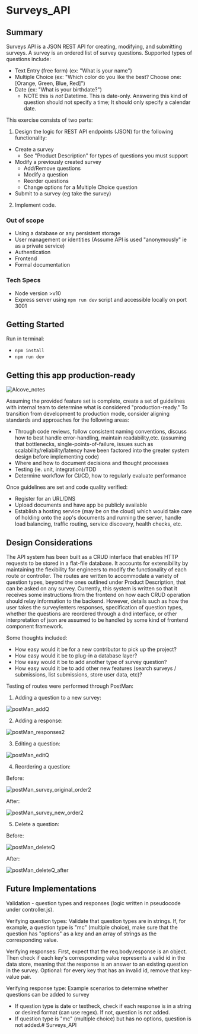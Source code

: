 # Surveys_API

## Summary
Surveys API is a JSON REST API for creating, modifying, and submitting surveys. A survey is an ordered list of survey questions. Supported types of questions include:
- Text Entry (free form) (ex: "What is your name")
- Multiple Choice (ex: "Which color do you like the best? Choose one: [Orange, Green, Blue, Red]")
- Date (ex: "What is your birthdate?")
  - NOTE this is _not_ Datetime. This is date-only. Answering this kind of question should not specify a time; It should only specify a calendar date.

This exercise consists of two parts:
1. Design the logic for REST API endpoints (JSON) for the following functionality:
- Create a survey
  - See "Product Description" for types of questions you must support
- Modify a previously created survey
  - Add/Remove questions
  - Modify a question
  - Reorder questions
  - Change options for a Multiple Choice question
- Submit to a survey (eg take the survey)

2. Implement code.

### Out of scope
- Using a database or any persistent storage
- User management or identities (Assume API is used "anonymously" ie as a private service)
- Authentication
- Frontend
- Formal documentation

### Tech Specs
- Node version >v10
- Express server using `npm run dev` script and accessible locally on port 3001

## Getting Started
Run in terminal:
- `npm install`
- `npm run dev`

## Getting this app production-ready

![Alcove_notes](https://user-images.githubusercontent.com/74384669/121419744-26621d00-c921-11eb-9b32-c45a6786f022.png)

Assuming the provided feature set is complete, create a set of guidelines with internal team to determine what is considered "production-ready."  To transition from development to production mode, consider aligning standards and approaches for the following areas:
- Through code reviews, follow consistent naming conventions, discuss how to best handle error-handling, maintain readability,etc. (assuming that bottlenecks, single-points-of-failure, issues such as scalability/reliability/latency have been factored into the greater system design before implementing code)
- Where and how to document decisions and thought processes
- Testing (ie. unit, integration)/TDD
- Determine workflow for CI/CD, how to regularly evaluate performance

Once guidelines are set and code quality verified:
- Register for an URL/DNS
- Upload documents and have app be publicly available
- Establish a hosting service (may be on the cloud) which would take care of holding onto the app's documents and running the server, handle load balancing, traffic routing, service discovery, health checks, etc.


## Design Considerations

The API system has been built as a CRUD interface that enables HTTP requests to be stored in a flat-file database.  It accounts for extensibility by maintaining the flexibility for engineers to modify the functionality of each route or controller. The routes are written to accommodate a variety of question types, beyond the ones outlined under Product Description, that can be asked on any survey.  Currently, this system is written so that it receives some instructions from the frontend on how each CRUD operation should relay information to the backend.  However, details such as how the user takes the survey/enters responses, specification of question types, whether the questions are reordered through a dnd interface, or other interpretation of json are assumed to be handled by some kind of frontend component framework.

Some thoughts included:
- How easy would it be for a new contributor to pick up the project?
- How easy would it be to plug-in a database layer? 
- How easy would it be to add another type of survey question?
- How easy would it be to add other new features (search surveys / submissions, list submissions, store user data, etc)?

Testing of routes were performed through PostMan:
1) Adding a question to a new survey:

![postMan_addQ](https://user-images.githubusercontent.com/74384669/121431490-519f3900-c92e-11eb-8cb5-463cabf22e53.PNG)

2) Adding a response:

![postMan_responses2](https://user-images.githubusercontent.com/74384669/121432963-36352d80-c930-11eb-96de-160b1a6f2402.PNG)

3) Editing a question:

![postMan_editQ](https://user-images.githubusercontent.com/74384669/121431682-91feb700-c92e-11eb-9f72-cecb60236acf.PNG)

4) Reordering a question:

Before:

![postMan_survey_original_order2](https://user-images.githubusercontent.com/74384669/121432264-4dbfe680-c92f-11eb-9fe7-268ef6e91430.PNG)

After:

![postMan_survey_new_order2](https://user-images.githubusercontent.com/74384669/121432279-52849a80-c92f-11eb-92b8-361c3e2fe51a.PNG)

5) Delete a question:

Before:

![postMan_deleteQ](https://user-images.githubusercontent.com/74384669/121432743-e9515700-c92f-11eb-8862-88d2b54acc91.PNG)

After:

![postMan_deleteQ_after](https://user-images.githubusercontent.com/74384669/121432754-ece4de00-c92f-11eb-9a66-6d82d486b7eb.PNG)


## Future Implementations

Validation - question types and responses (logic written in pseudocode under controller.js).

Verifying question types: Validate that question types are in strings.  If, for example, a question type is "mc" (multiple choice), make sure that the question has "options" as a key and an array of strings as the corresponding value.

Verifying responses: First, expect that the req.body.response is an object.  Then check if each key's corresponding value represents a valid id in the data store, meaning that the response is an answer to an existing question in the survey.  Optional: for every key that has an invalid id, remove that key-value pair.

Verifying response type: Example scenarios to determine whether questions can be added to survey
- If question type is date or textheck, check if each response is in a string or desired format (can use regex).  If not, question is not added.  
- If question type is "mc" (multiple choice) but has no options, question is not added.# Surveys_API
